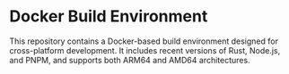 # Docker Build Environment

This repository contains a Docker-based build environment designed for cross-platform development.
It includes recent versions of Rust, Node.js, and PNPM, and supports both ARM64 and AMD64 architectures.